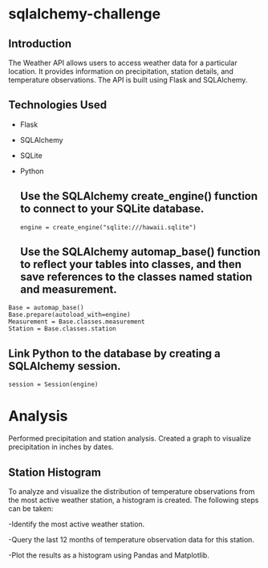 # sqlalchemy-challenge
## Introduction

The Weather API allows users to access weather data for a particular location. It provides information on precipitation, station details, and temperature observations. The API is built using Flask and SQLAlchemy.

## Technologies Used

- Flask
- SQLAlchemy
- SQLite
- Python

  ## Use the SQLAlchemy create_engine() function to connect to your SQLite database.
  ```
  engine = create_engine("sqlite:///hawaii.sqlite")
  ```
  ## Use the SQLAlchemy automap_base() function to reflect your tables into classes, and then save references to the classes named station and measurement.
 ```
Base = automap_base()
Base.prepare(autoload_with=engine)
Measurement = Base.classes.measurement
Station = Base.classes.station
```
## Link Python to the database by creating a SQLAlchemy session.
```
session = Session(engine)
```

# Analysis
Performed precipitation and station analysis. Created a graph to visualize precipitation in inches by dates.
## Station Histogram
To analyze and visualize the distribution of temperature observations from the most active weather station, a histogram is created. The following steps can be taken:

-Identify the most active weather station.

-Query the last 12 months of temperature observation data for this station.

-Plot the results as a histogram using Pandas and Matplotlib.
